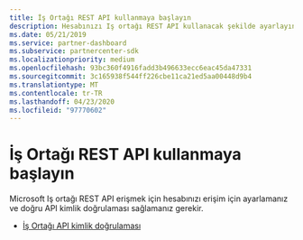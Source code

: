 ```yaml
---
title: İş Ortağı REST API kullanmaya başlayın
description: Hesabınızı Iş ortağı REST API kullanacak şekilde ayarlayın.
ms.date: 05/21/2019
ms.service: partner-dashboard
ms.subservice: partnercenter-sdk
ms.localizationpriority: medium
ms.openlocfilehash: 93bc360f4916fadd3b496633ecc6eac45da47331
ms.sourcegitcommit: 3c165938f544ff226cbe11ca21ed5aa00448d9b4
ms.translationtype: MT
ms.contentlocale: tr-TR
ms.lasthandoff: 04/23/2020
ms.locfileid: "97770602"
---
```

# <a name="get-started-with-the-partner-rest-api"></a>İş Ortağı REST API kullanmaya başlayın

Microsoft Iş ortağı REST API erişmek için hesabınızı erişim için ayarlamanız ve doğru API kimlik doğrulaması sağlamanız gerekir.

* [İş Ortağı API kimlik doğrulaması](api-authentication.md)
